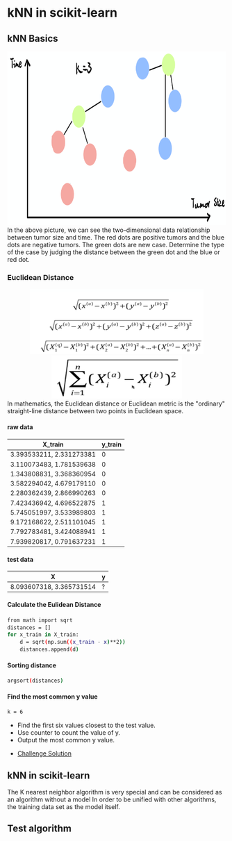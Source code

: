 # kNN in scikit-learn

## kNN Basics
<div align=center><img width="800" height="400" src="https://github.com/ChuleHou/Research_ML_UG/blob/master/iMages/time-tumorsize.png"/></div>
In the above picture, we can see the two-dimensional data relationship between tumor size and time. The red dots are positive tumors and the blue dots are negative tumors. The green dots are new case. Determine the type of the case by judging the distance between the green dot and the blue or red dot.

### Euclidean Distance
<div align=center><img width="400" height="150" src="https://github.com/ChuleHou/Research_ML_UG/blob/master/iMages/Euclidean_Distance1.png"/></div>
<div align=center><img width="300" height="100" src="https://github.com/ChuleHou/Research_ML_UG/blob/master/iMages/Euclidean_Distance2.png"/></div>
In mathematics, the Euclidean distance or Euclidean metric is the "ordinary" straight-line distance between two points in Euclidean space.

#### raw data

|X_train|y_train|
| ------ | ------ |
|3.393533211, 2.331273381|0|
|3.110073483, 1.781539638|0|
|1.343808831, 3.368360954|0|
|3.582294042, 4.679179110|0|
|2.280362439, 2.866990263|0|
|7.423436942, 4.696522875|1|
|5.745051997, 3.533989803|1|
|9.172168622, 2.511101045|1|
|7.792783481, 3.424088941|1|
|7.939820817, 0.791637231|1|

#### test data

|X|y|
| ------ | ------ |
|8.093607318, 3.365731514|?|

#### Calculate the Eulidean Distance

```sh
from math import sqrt
distances = []
for x_train in X_train:
    d = sqrt(np.sum((x_train - x)**2))
    distances.append(d)
```

#### Sorting distance

```sh
argsort(distances)
```
#### Find the most common y value

```sh
k = 6
```
  - Find the first six values closest to the test value.
  - Use counter to count the value of y.
  - Output the most common y value.
* [Challenge Solution](https://github.com/ChuleHou/Research_ML_UG/blob/master/KNN_in_scikit_learn/KNN_Basics.ipynb)

## kNN in scikit-learn
The K nearest neighbor algorithm is very special and can be considered as an algorithm without a model
In order to be unified with other algorithms, the training data set as the model itself.

## Test algorithm
